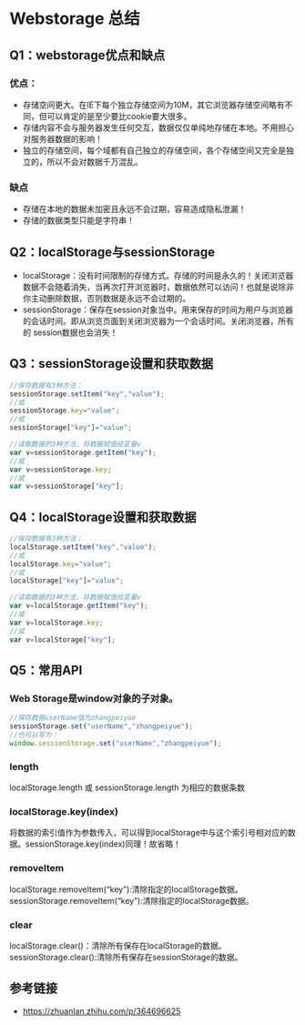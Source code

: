 # Webstorage 总结

## Q1：webstorage优点和缺点
### 优点：
- 存储空间更大。在IE下每个独立存储空间为10M，其它浏览器存储空间略有不同，但可以肯定的是至少要比cookie要大很多。
- 存储内容不会与服务器发生任何交互，数据仅仅单纯地存储在本地。不用担心对服务器数据的影响！
- 独立的存储空间，每个域都有自己独立的存储空间，各个存储空间又完全是独立的，所以不会对数据千万混乱。
### 缺点
- 存储在本地的数据未加密且永远不会过期，容易造成隐私泄漏！
- 存储的数据类型只能是字符串！

## Q2：localStorage与sessionStorage
- localStorage：没有时间限制的存储方式。存储的时间是永久的！关闭浏览器数据不会随着消失，当再次打开浏览器时，数据依然可以访问！也就是说除非你主动删除数据，否则数据是永远不会过期的。
- sessionStorage：保存在session对象当中。用来保存的时间为用户与浏览器的会话时间。即从浏览页面到关闭浏览器为一个会话时间。关闭浏览器，所有的 session数据也会消失！

## Q3：sessionStorage设置和获取数据
```javascript
//保存数据有3种方法：
sessionStorage.setItem("key","value");
//或
sessionStorage.key="value";
//或
sessionStorage["key"]="value";

//读取数据的3种方法，将数据赋值给变量v
var v=sessionStorage.getItem("key");
//或
var v=sessionStorage.key;
//或
var v=sessionStorage["key"];
```

## Q4：localStorage设置和获取数据
```javascript
//保存数据有3种方法：
localStorage.setItem("key","value");
//或
localStorage.key="value";
//或
localStorage["key"]="value";

//读取数据的3种方法，将数据赋值给变量v
var v=localStorage.getItem("key");
//或
var v=localStorage.key;
//或
var v=localStorage["key"];
```

## Q5：常用API

### Web Storage是window对象的子对象。
```javascript
//保存数据userName值为zhangpeiyue
sessionStorage.set("userName","zhangpeiyue");
//也可以写为：
window.sessionStorage.set("userName","zhangpeiyue");
```

### length
localStorage.length 或 sessionStorage.length 为相应的数据条数

### localStorage.key(index)
将数据的索引值作为参数传入，可以得到localStorage中与这个索引号相对应的数据。sessionStorage.key(index)同理！故省略！

### removeItem
localStorage.removeItem(“key”):清除指定的localStorage数据。  
sessionStorage.removeItem(“key”):清除指定的localStorage数据。

### clear
localStorage.clear()：清除所有保存在localStorage的数据。  
sessionStorage.clear():清除所有保存在sessionStorage的数据。
## 参考链接
- https://zhuanlan.zhihu.com/p/364696625